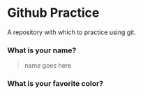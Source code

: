 # Github Practice

A repository with which to practice using git.

### What is your name?

> name goes here


### What is your favorite color?

>
